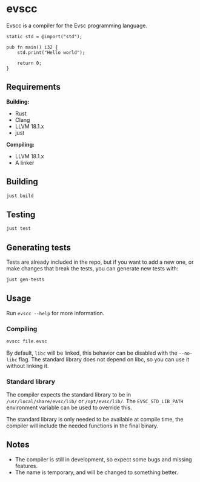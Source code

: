 # evscc

Evscc is a compiler for the Evsc programming language.

```zig
static std = @import("std");

pub fn main() i32 {
    std.print("Hello world");

    return 0;
}
```

## Requirements

**Building:**

- Rust
- Clang
- LLVM 18.1.x
- just

**Compiling:**

- LLVM 18.1.x
- A linker

## Building

```sh
just build
```

## Testing

```sh
just test
```

## Generating tests

Tests are already included in the repo, but if you want to add a new one, or make changes that break the tests, you can generate new tests with:

```sh
just gen-tests
```

## Usage

Run `evscc --help` for more information.

### Compiling

```sh
evscc file.evsc
```

By default, `libc` will be linked, this behavior can be disabled with the `--no-libc` flag. The standard library does not depend on libc, so you can use it without linking it.

### Standard library

The compiler expects the standard library to be in `/usr/local/share/evsc/lib/` or `/opt/evsc/lib/`. The `EVSC_STD_LIB_PATH` environment variable can be used to override this.

The standard library is only needed to be available at compile time, the compiler will include the needed functions in the final binary.

## Notes

- The compiler is still in development, so expect some bugs and missing features.
- The name is temporary, and will be changed to something better.

